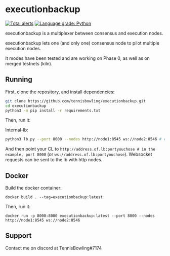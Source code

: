 # executionbackup
[![Total alerts](https://img.shields.io/lgtm/alerts/g/TennisBowling/executionbackup.svg?logo=lgtm&logoWidth=18)](https://lgtm.com/projects/g/TennisBowling/executionbackup/alerts/)
[![Language grade: Python](https://img.shields.io/lgtm/grade/python/g/TennisBowling/executionbackup.svg?logo=lgtm&logoWidth=18)](https://lgtm.com/projects/g/TennisBowling/executionbackup/context:python)

executionbackup is a multiplexer between consensus and execution nodes.

executionbackup lets one (and only one) consensus node to pilot multiple execution nodes.  

It modes have been tested and are working on Phase 0, as well as on merged testnets (kiln).

## Running

First, clone the repository, and install dependencies:

```bash
git clone https://github.com/tennisbowling/executionbackup.git
cd executionbackup
python3 -m pip install -r requirements.txt
```

Then, run it:

Internal-lb:

```bash
python3 lb.py --port 8000 --nodes http://node1:8545 ws://node2:8546 # etc
```
And then point your CL to `http://address.of.lb:portyouchose # in the example, port 8000` (or `ws://address.of.lb:portyouchose`). Websocket requests can be sent to the lb with http nodes.

## Docker

Build the docker container:

```
docker build . --tag=executionbackup:latest
```

Then, run it:
```
docker run -p 8000:8000 executionbackup:latest --port 8000 --nodes http://node1:8545 ws://node2:8546
```

## Support
Contact me on discord at TennisBowling#7174
